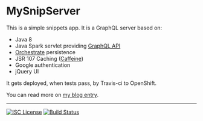 # MySnipServer

This is a simple snippets app. It is a GraphQL server based on:

- Java 8
- Java Spark servlet providing [GraphQL API](http://graphql.org/)
- [Orchestrate](https://orchestrate.io/) persistence 
- JSR 107 Caching ([Caffeine](https://github.com/ben-manes/caffeine))   
- Google authentication
- jQuery UI

It gets deployed, when tests pass, by Travis-ci to OpenShift.

You can read more on <a href="https://nwillc.wordpress.com/2015/10/30/from-dropbox-to-orchestrate/">my blog entry</a>.

-----
[![ISC License](http://shields-nwillc.rhcloud.com/shield/tldrlegal?package=ISC)](http://shields-nwillc.rhcloud.com/homepage/tldrlegal?package=ISC)
[![Build Status](http://shields-nwillc.rhcloud.com/shield/travis-ci?path=nwillc&package=mysnipserver)](http://shields-nwillc.rhcloud.com/homepage/travis-ci?path=nwillc&package=mysnipserver)
